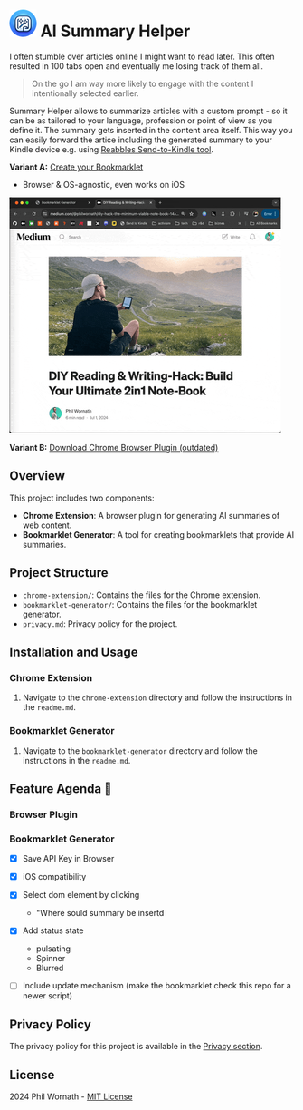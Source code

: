 # ![Icon](chrome-extension/icons/icon48.png) AI Summary Helper 

I often stumble over articles online I might want to read later. This often resulted in 100 tabs open and eventually me losing track of them all. 

>On the go I am way more likely to engage with the content I intentionally selected earlier. 

Summary Helper allows to summarize articles with a custom prompt - so it can be as tailored to your language, profession or point of view as you define it. The summary gets inserted in the content area itself. This way you can easily forward the artice including the generated summary to your Kindle device e.g. using [Reabbles Send-to-Kindle tool](https://send.reabble.com/). 

**Variant A:** [Create your Bookmarklet](https://philffm.github.io/ai-summary-helper/bookmarklet-generator/) 
- Browser & OS-agnostic, even works on iOS 

![Demo](bookmarklet-generator/demo.gif)

**Variant B:** [Download Chrome Browser Plugin (outdated)](https://chromewebstore.google.com/detail/ai-summary-helper-summari/hldbejcjaedipeegjcinmhejdndchkmb)


## Overview

This project includes two components:
- **Chrome Extension**: A browser plugin for generating AI summaries of web content.
- **Bookmarklet Generator**: A tool for creating bookmarklets that provide AI summaries.

## Project Structure

- `chrome-extension/`: Contains the files for the Chrome extension.
- `bookmarklet-generator/`: Contains the files for the bookmarklet generator.
- `privacy.md`: Privacy policy for the project.

## Installation and Usage

### Chrome Extension

1. Navigate to the `chrome-extension` directory and follow the instructions in the `readme.md`.

### Bookmarklet Generator

1. Navigate to the `bookmarklet-generator` directory and follow the instructions in the `readme.md`.


## Feature Agenda 🚀

### Browser Plugin

### Bookmarklet Generator 
- [x] Save API Key in Browser
- [x] iOS compatibility 
- [x] Select dom element by clicking 
    - "Where sould summary be insertd
- [x] Add status state
    - pulsating
    - Spinner
    - Blurred
- [ ] Include update mechanism (make the bookmarklet check this repo for a newer script) 


## Privacy Policy

The privacy policy for this project is available in the [Privacy section](/chrome-extension/privacy.md).

## License

2024 Phil Wornath - [MIT License](LICENSE)